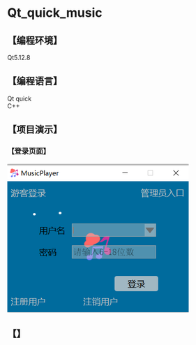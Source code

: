# Qt_quick_music

## 【编程环境】  
Qt5.12.8  
## 【编程语言】  
Qt quick  
C++  
## 【项目演示】  
###  【登录页面】
 ![登录页面](https://github.com/HD12138/Qt_quick_music/blob/main/Qt_quick_music/course-qt-quick-music-player-demo-master/git_images/%E7%99%BB%E5%BD%95%E7%95%8C%E9%9D%A2.png)
## 【】


